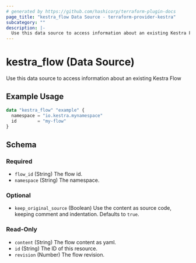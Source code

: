 ```yaml
---
# generated by https://github.com/hashicorp/terraform-plugin-docs
page_title: "kestra_flow Data Source - terraform-provider-kestra"
subcategory: ""
description: |-
  Use this data source to access information about an existing Kestra Flow
---
```


# kestra_flow (Data Source)

Use this data source to access information about an existing Kestra Flow

## Example Usage

```terraform
data "kestra_flow" "example" {
  namespace = "io.kestra.mynamespace"
  id        = "my-flow"
}
```

<!-- schema generated by tfplugindocs -->
## Schema

### Required

- `flow_id` (String) The flow id.
- `namespace` (String) The namespace.

### Optional

- `keep_original_source` (Boolean) Use the content as source code, keeping comment and indentation. Defaults to `true`.

### Read-Only

- `content` (String) The flow content as yaml.
- `id` (String) The ID of this resource.
- `revision` (Number) The flow revision.


